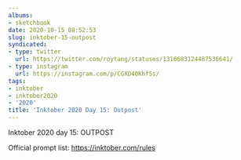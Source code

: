 ```yaml
---
albums:
- sketchbook
date: 2020-10-15 08:52:53
slug: inktober-15-outpost
syndicated:
- type: twitter
  url: https://twitter.com/roytang/statuses/1316683124487536641/
- type: instagram
  url: https://instagram.com/p/CGXD40KhfSs/
tags:
- inktober
- inktober2020
- '2020'
title: 'Inktober 2020 Day 15: Outpost'
---
```


Inktober 2020 day 15: OUTPOST

Official prompt list: https://inktober.com/rules